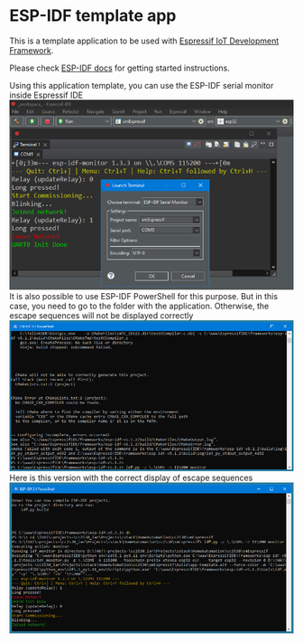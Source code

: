 ESP-IDF template app
====================

This is a template application to be used with [Espressif IoT Development Framework](https://github.com/espressif/esp-idf).

Please check [ESP-IDF docs](https://docs.espressif.com/projects/esp-idf/en/latest/get-started/index.html) for getting started instructions.

Using this application template, you can use the ESP-IDF serial monitor inside Espressif IDE  
![](img/smEspressif_01.png)  
It is also possible to use ESP-IDF PowerShell for this purpose. But in this case, you need to go to the folder with the application. Otherwise, the escape sequences will not be displayed correctly  
![](img/smEspressif_02.png)  
Here is this version with the correct display of escape sequences  
![](img/smEspressif_03.png)  
